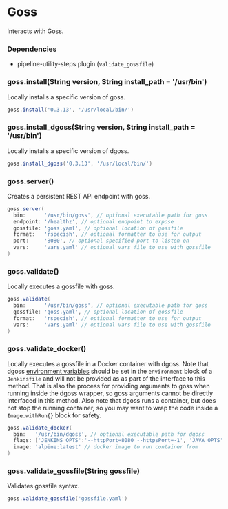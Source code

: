 # Goss

Interacts with Goss.

### Dependencies

- pipeline-utility-steps plugin (`validate_gossfile`)

### goss.install(String version, String install_path = '/usr/bin')
Locally installs a specific version of goss.

```groovy
goss.install('0.3.13', '/usr/local/bin/')
```

### goss.install_dgoss(String version, String install_path = '/usr/bin')
Locally installs a specific version of dgoss.

```groovy
goss.install_dgoss('0.3.13', '/usr/local/bin/')
```

### goss.server()
Creates a persistent REST API endpoint with goss.

```groovy
goss.server(
  bin:      '/usr/bin/goss', // optional executable path for goss
  endpoint: '/healthz', // optional endpoint to expose
  gossfile: 'goss.yaml', // optional location of gossfile
  format:   'rspecish', // optional formatter to use for output
  port:     '8080', // optional specified port to listen on
  vars:     'vars.yaml' // optional vars file to use with gossfile
)
```

### goss.validate()
Locally executes a gossfile with goss.

```groovy
goss.validate(
  bin:      '/usr/bin/goss', // optional executable path for goss
  gossfile: 'goss.yaml', // optional location of gossfile
  format:   'rspecish', // optional formatter to use for output
  vars:     'vars.yaml' // optional vars file to use with gossfile
)
```

### goss.validate_docker()
Locally executes a gossfile in a Docker container with dgoss.
Note that dgoss [environment variables](https://github.com/aelsabbahy/goss/tree/master/extras/dgoss#environment-vars-and-defaults) should be set in the `environment` block of a `Jenkinsfile` and will not be provided as as part of the interface to this method. That is also the process for providing arguments to goss when running inside the dgoss wrapper, so goss arguments cannot be directly interfaced in this method. Also note that dgoss runs a container, but does not stop the running container, so you may want to wrap the code inside a `Image.withRun{}` block for safety.

```groovy
goss.validate_docker(
  bin:   '/usr/bin/dgoss', // optional executable path for dgoss
  flags: ['JENKINS_OPTS':'--httpPort=8080 --httpsPort=-1', 'JAVA_OPTS':'-Xmx1048m'], // optional flags for container run
  image: 'alpine:latest' // docker image to run container from
)
```

### goss.validate_gossfile(String gossfile)
Validates gossfile syntax.

```groovy
goss.validate_gossfile('gossfile.yaml')
```
